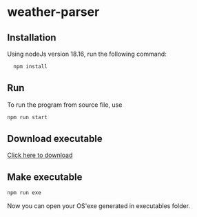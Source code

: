 # weather-parser

## Installation

Using nodeJs version 18.16, run the following command:

```bash
  npm install
```

## Run

To run the program from source file, use

```bash
npm run start
```

## Download executable

<a href="https://github.com/Giadissima/weather-parser/releases/download/1.0/executables.rar" target="_blank">Click here to download</a>

## Make executable

```bash
npm run exe
```

Now you can open your OS'exe generated in executables folder.
